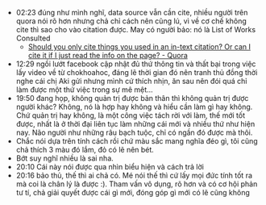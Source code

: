 - 02:23 đúng như mình nghĩ, data source vẫn cần cite, nhiều người trên quora nói rõ hơn nhưng chả chỉ cách nên cũng lú, vì về cơ chế không cite thì sao cho vào citation được. May có người bảo: nó là List of Works Consulted
	- [Should you only cite things you used in an in-text citation? Or can I cite it if I just read the info on the page? - Quora](https://www.quora.com/Should-you-only-cite-things-you-used-in-an-in-text-citation-Or-can-I-cite-it-if-I-just-read-the-info-on-the-page)
- 12:29 ngồi lướt facebook cập nhật đủ thứ thông tin và thất bại trong việc lấy video về từ chokhoahoc, đáng lẽ thời gian đó nên tranh thủ đồng thời nghe cái chị Aki gửi nhưng mình cứ thích nhịn, ăn sau nên đói quá chỉ làm được một thứ việc trong sự mê mệt...
- 19:50 đang họp, không quản trị được bản thân thì không quản trị được người khác? Không, nó là hợp hay không và hiểu cần làm gì hay không. Chứ quản trị hay không, là một công việc tách rời với làm, thế mới tốt được, nhất là ở thời đại liên tục làm những cái mới và nhiều thứ như hiện nay. Não người như những râu bạch tuộc, chỉ có ngần đó được mà thôi.
- Chắc nói dựa trên tính cách rồi chứ màu sắc mang nghĩa đéo gì, tôi cũng chả thích 3 màu đó lắm, đỏ có lẽ nên bét.
- Bớt suy nghĩ nhiều là sai nha.
- 20:10 Cái này nói được qua nhìn biểu hiện và cách trả lời
- 20:16 bảo thủ, thế thì ai chả có. Mé nói thế thì cứ lấy mọi đức tính tốt ra mà coi là chân lý là được :). Tham vấn vô dụng, rõ hơn và có cơ hội phản tư tí, chả giải quyết được cái gì mới, đóng góp gì mới có lẽ cũng không